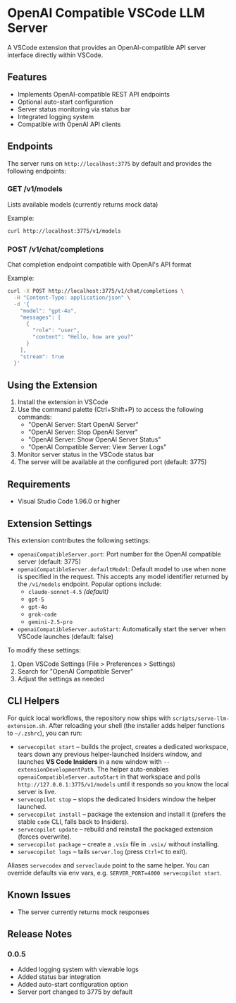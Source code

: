 # OpenAI Compatible VSCode LLM Server

A VSCode extension that provides an OpenAI-compatible API server interface directly within VSCode.

## Features

- Implements OpenAI-compatible REST API endpoints
- Optional auto-start configuration
- Server status monitoring via status bar
- Integrated logging system
- Compatible with OpenAI API clients

## Endpoints

The server runs on `http://localhost:3775` by default and provides the following endpoints:

### GET /v1/models
Lists available models (currently returns mock data)

Example:
```bash
curl http://localhost:3775/v1/models
```

### POST /v1/chat/completions
Chat completion endpoint compatible with OpenAI's API format

Example:
```bash
curl -X POST http://localhost:3775/v1/chat/completions \
  -H "Content-Type: application/json" \
  -d '{
    "model": "gpt-4o",
    "messages": [
      {
        "role": "user",
        "content": "Hello, how are you?"
      }
    ],
    "stream": true
  }'
```

## Using the Extension

1. Install the extension in VSCode
2. Use the command palette (Ctrl+Shift+P) to access the following commands:
   - "OpenAI Server: Start OpenAI Server"
   - "OpenAI Server: Stop OpenAI Server"
   - "OpenAI Server: Show OpenAI Server Status"
   - "OpenAI Compatible Server: View Server Logs"
3. Monitor server status in the VSCode status bar
4. The server will be available at the configured port (default: 3775)

## Requirements

- Visual Studio Code 1.96.0 or higher

## Extension Settings

This extension contributes the following settings:

* `openaiCompatibleServer.port`: Port number for the OpenAI compatible server (default: 3775)
* `openaiCompatibleServer.defaultModel`: Default model to use when none is specified in the request. This accepts any model identifier returned by the `/v1/models` endpoint. Popular options include:
  - `claude-sonnet-4.5` *(default)*
  - `gpt-5`
  - `gpt-4o`
  - `grok-code`
  - `gemini-2.5-pro`
* `openaiCompatibleServer.autoStart`: Automatically start the server when VSCode launches (default: false)

To modify these settings:
1. Open VSCode Settings (File > Preferences > Settings)
2. Search for "OpenAI Compatible Server"
3. Adjust the settings as needed

## CLI Helpers

For quick local workflows, the repository now ships with `scripts/serve-llm-extension.sh`. After reloading your shell (the installer adds helper functions to `~/.zshrc`), you can run:

- `servecopilot start` – builds the project, creates a dedicated workspace, tears down any previous helper-launched Insiders window, and launches **VS Code Insiders** in a new window with `--extensionDevelopmentPath`. The helper auto-enables `openaiCompatibleServer.autoStart` in that workspace and polls `http://127.0.0.1:3775/v1/models` until it responds so you know the local server is live.
- `servecopilot stop` – stops the dedicated Insiders window the helper launched.
- `servecopilot install` – package the extension and install it (prefers the stable `code` CLI, falls back to Insiders).
- `servecopilot update` – rebuild and reinstall the packaged extension (forces overwrite).
- `servecopilot package` – create a `.vsix` file in `.vsix/` without installing.
- `servecopilot logs` – tails `server.log` (press `Ctrl+C` to exit).

Aliases `servecodex` and `serveclaude` point to the same helper. You can override defaults via env vars, e.g. `SERVER_PORT=4000 servecopilot start`.

## Known Issues

- The server currently returns mock responses

## Release Notes

### 0.0.5

- Added logging system with viewable logs
- Added status bar integration
- Added auto-start configuration option
- Server port changed to 3775 by default
